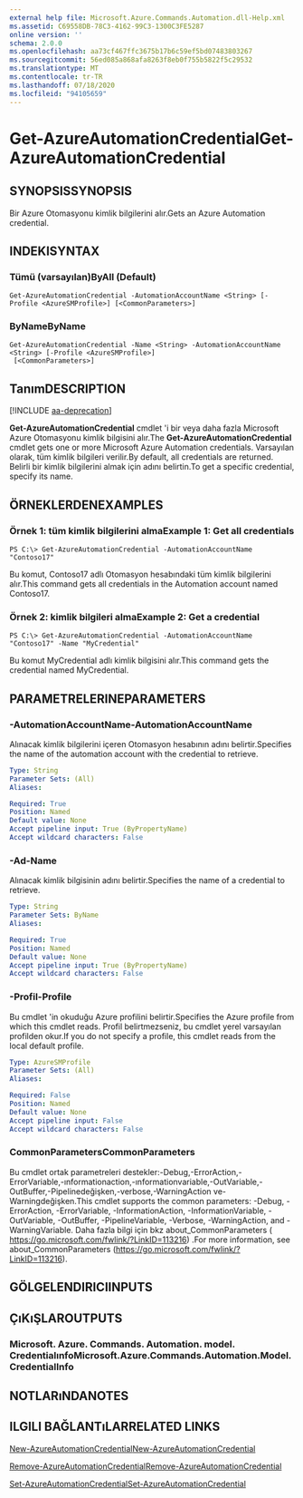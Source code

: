 ```yaml
---
external help file: Microsoft.Azure.Commands.Automation.dll-Help.xml
ms.assetid: C69558DB-78C3-4162-99C3-1300C3FE5287
online version: ''
schema: 2.0.0
ms.openlocfilehash: aa73cf467ffc3675b17b6c59ef5bd07483803267
ms.sourcegitcommit: 56ed085a868afa8263f8eb0f755b5822f5c29532
ms.translationtype: MT
ms.contentlocale: tr-TR
ms.lasthandoff: 07/18/2020
ms.locfileid: "94105659"
---
```

# <span data-ttu-id="1ba60-101">Get-AzureAutomationCredential</span><span class="sxs-lookup"><span data-stu-id="1ba60-101">Get-AzureAutomationCredential</span></span>

## <span data-ttu-id="1ba60-102">SYNOPSIS</span><span class="sxs-lookup"><span data-stu-id="1ba60-102">SYNOPSIS</span></span>

<span data-ttu-id="1ba60-103">Bir Azure Otomasyonu kimlik bilgilerini alır.</span><span class="sxs-lookup"><span data-stu-id="1ba60-103">Gets an Azure Automation credential.</span></span>

## <span data-ttu-id="1ba60-104">INDEKI</span><span class="sxs-lookup"><span data-stu-id="1ba60-104">SYNTAX</span></span>

### <span data-ttu-id="1ba60-105">Tümü (varsayılan)</span><span class="sxs-lookup"><span data-stu-id="1ba60-105">ByAll (Default)</span></span>
```
Get-AzureAutomationCredential -AutomationAccountName <String> [-Profile <AzureSMProfile>] [<CommonParameters>]
```

### <span data-ttu-id="1ba60-106">ByName</span><span class="sxs-lookup"><span data-stu-id="1ba60-106">ByName</span></span>
```
Get-AzureAutomationCredential -Name <String> -AutomationAccountName <String> [-Profile <AzureSMProfile>]
 [<CommonParameters>]
```

## <span data-ttu-id="1ba60-107">Tanım</span><span class="sxs-lookup"><span data-stu-id="1ba60-107">DESCRIPTION</span></span>

[!INCLUDE [aa-deprecation](../include/aa-deprecation.md)]

<span data-ttu-id="1ba60-108">**Get-AzureAutomationCredential** cmdlet 'i bir veya daha fazla Microsoft Azure Otomasyonu kimlik bilgisini alır.</span><span class="sxs-lookup"><span data-stu-id="1ba60-108">The **Get-AzureAutomationCredential** cmdlet gets one or more Microsoft Azure Automation credentials.</span></span>
<span data-ttu-id="1ba60-109">Varsayılan olarak, tüm kimlik bilgileri verilir.</span><span class="sxs-lookup"><span data-stu-id="1ba60-109">By default, all credentials are returned.</span></span>
<span data-ttu-id="1ba60-110">Belirli bir kimlik bilgilerini almak için adını belirtin.</span><span class="sxs-lookup"><span data-stu-id="1ba60-110">To get a specific credential, specify its name.</span></span>

## <span data-ttu-id="1ba60-111">ÖRNEKLERDEN</span><span class="sxs-lookup"><span data-stu-id="1ba60-111">EXAMPLES</span></span>

### <span data-ttu-id="1ba60-112">Örnek 1: tüm kimlik bilgilerini alma</span><span class="sxs-lookup"><span data-stu-id="1ba60-112">Example 1: Get all credentials</span></span>
```
PS C:\> Get-AzureAutomationCredential -AutomationAccountName "Contoso17"
```

<span data-ttu-id="1ba60-113">Bu komut, Contoso17 adlı Otomasyon hesabındaki tüm kimlik bilgilerini alır.</span><span class="sxs-lookup"><span data-stu-id="1ba60-113">This command gets all credentials in the Automation account named Contoso17.</span></span>

### <span data-ttu-id="1ba60-114">Örnek 2: kimlik bilgileri alma</span><span class="sxs-lookup"><span data-stu-id="1ba60-114">Example 2: Get a credential</span></span>
```
PS C:\> Get-AzureAutomationCredential -AutomationAccountName "Contoso17" -Name "MyCredential"
```

<span data-ttu-id="1ba60-115">Bu komut MyCredential adlı kimlik bilgisini alır.</span><span class="sxs-lookup"><span data-stu-id="1ba60-115">This command gets the credential named MyCredential.</span></span>

## <span data-ttu-id="1ba60-116">PARAMETRELERINE</span><span class="sxs-lookup"><span data-stu-id="1ba60-116">PARAMETERS</span></span>

### <span data-ttu-id="1ba60-117">-AutomationAccountName</span><span class="sxs-lookup"><span data-stu-id="1ba60-117">-AutomationAccountName</span></span>
<span data-ttu-id="1ba60-118">Alınacak kimlik bilgilerini içeren Otomasyon hesabının adını belirtir.</span><span class="sxs-lookup"><span data-stu-id="1ba60-118">Specifies the name of the automation account with the credential to retrieve.</span></span>

```yaml
Type: String
Parameter Sets: (All)
Aliases: 

Required: True
Position: Named
Default value: None
Accept pipeline input: True (ByPropertyName)
Accept wildcard characters: False
```

### <span data-ttu-id="1ba60-119">-Ad</span><span class="sxs-lookup"><span data-stu-id="1ba60-119">-Name</span></span>
<span data-ttu-id="1ba60-120">Alınacak kimlik bilgisinin adını belirtir.</span><span class="sxs-lookup"><span data-stu-id="1ba60-120">Specifies the name of a credential to retrieve.</span></span>

```yaml
Type: String
Parameter Sets: ByName
Aliases: 

Required: True
Position: Named
Default value: None
Accept pipeline input: True (ByPropertyName)
Accept wildcard characters: False
```

### <span data-ttu-id="1ba60-121">-Profil</span><span class="sxs-lookup"><span data-stu-id="1ba60-121">-Profile</span></span>
<span data-ttu-id="1ba60-122">Bu cmdlet 'in okuduğu Azure profilini belirtir.</span><span class="sxs-lookup"><span data-stu-id="1ba60-122">Specifies the Azure profile from which this cmdlet reads.</span></span>
<span data-ttu-id="1ba60-123">Profil belirtmezseniz, bu cmdlet yerel varsayılan profilden okur.</span><span class="sxs-lookup"><span data-stu-id="1ba60-123">If you do not specify a profile, this cmdlet reads from the local default profile.</span></span>

```yaml
Type: AzureSMProfile
Parameter Sets: (All)
Aliases: 

Required: False
Position: Named
Default value: None
Accept pipeline input: False
Accept wildcard characters: False
```

### <span data-ttu-id="1ba60-124">CommonParameters</span><span class="sxs-lookup"><span data-stu-id="1ba60-124">CommonParameters</span></span>
<span data-ttu-id="1ba60-125">Bu cmdlet ortak parametreleri destekler:-Debug,-ErrorAction,-ErrorVariable,-ınformationaction,-ınformationvariable,-OutVariable,-OutBuffer,-Pipelinedeğişken,-verbose,-WarningAction ve-Warningdeğişken.</span><span class="sxs-lookup"><span data-stu-id="1ba60-125">This cmdlet supports the common parameters: -Debug, -ErrorAction, -ErrorVariable, -InformationAction, -InformationVariable, -OutVariable, -OutBuffer, -PipelineVariable, -Verbose, -WarningAction, and -WarningVariable.</span></span> <span data-ttu-id="1ba60-126">Daha fazla bilgi için bkz about_CommonParameters ( https://go.microsoft.com/fwlink/?LinkID=113216) .</span><span class="sxs-lookup"><span data-stu-id="1ba60-126">For more information, see about_CommonParameters (https://go.microsoft.com/fwlink/?LinkID=113216).</span></span>

## <span data-ttu-id="1ba60-127">GÖLGELENDIRICI</span><span class="sxs-lookup"><span data-stu-id="1ba60-127">INPUTS</span></span>

## <span data-ttu-id="1ba60-128">ÇıKıŞLAR</span><span class="sxs-lookup"><span data-stu-id="1ba60-128">OUTPUTS</span></span>

### <span data-ttu-id="1ba60-129">Microsoft. Azure. Commands. Automation. model. Credentialınfo</span><span class="sxs-lookup"><span data-stu-id="1ba60-129">Microsoft.Azure.Commands.Automation.Model.CredentialInfo</span></span>

## <span data-ttu-id="1ba60-130">NOTLARıNDA</span><span class="sxs-lookup"><span data-stu-id="1ba60-130">NOTES</span></span>

## <span data-ttu-id="1ba60-131">ILGILI BAĞLANTıLAR</span><span class="sxs-lookup"><span data-stu-id="1ba60-131">RELATED LINKS</span></span>

[<span data-ttu-id="1ba60-132">New-AzureAutomationCredential</span><span class="sxs-lookup"><span data-stu-id="1ba60-132">New-AzureAutomationCredential</span></span>](./New-AzureAutomationCredential.md)

[<span data-ttu-id="1ba60-133">Remove-AzureAutomationCredential</span><span class="sxs-lookup"><span data-stu-id="1ba60-133">Remove-AzureAutomationCredential</span></span>](./Remove-AzureAutomationCredential.md)

[<span data-ttu-id="1ba60-134">Set-AzureAutomationCredential</span><span class="sxs-lookup"><span data-stu-id="1ba60-134">Set-AzureAutomationCredential</span></span>](./Set-AzureAutomationCredential.md)


